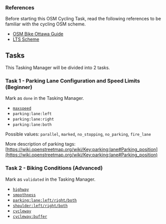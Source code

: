 ### References

Before starting this OSM Cycling Task, read the following references to be familiar with the cycling OSM scheme.

- [OSM Bike Ottawa Guide](https://github.com/osmottawa/OSM-Bike-Ottawa-Tagging-Guide)
- [LTS Scheme](https://docs.google.com/document/d/1GUjh7mXMvU8DuqyOxof6IMYdlEgGU5Y0-oyUhw3TlHE)

## Tasks

This Tasking Manager will be divided into 2 tasks.

### Task 1 - Parking Lane Configuration and Speed Limits (Beginner)

Mark as `done` in the Tasking Manager.

- [`maxspeed`](https://github.com/osmottawa/OSM-Bike-Ottawa-Tagging-Guide#speed-limit)
- `parking:lane:left`
- `parking:lane:right`
- `parking:lane:both`

Possible values: `parallel`, `marked`, `no_stopping`, `no_parking`, `fire_lane`

More description of parking tags: [https://wiki.openstreetmap.org/wiki/Key:parking:lane#Parking_position](https://wiki.openstreetmap.org/wiki/Key:parking:lane#Parking_position)

### Task 2 - Biking Conditions (Advanced)

Mark as `validated` in the Tasking Manager.

- [`highway`](https://github.com/osmottawa/OSM-Bike-Ottawa-Tagging-Guide#highway)
- [`smoothness`](https://github.com/osmottawa/OSM-Bike-Ottawa-Tagging-Guide#smoothness)
- [`parking:lane:left/right/both`](https://github.com/osmottawa/OSM-Bike-Ottawa-Tagging-Guide#parking)
- [`shoulder:left/right/both`](https://github.com/osmottawa/OSM-Bike-Ottawa-Tagging-Guide#Shoulder)
- [`cycleway`](https://github.com/osmottawa/OSM-Bike-Ottawa-Tagging-Guide#bi-directional-protected-cycletrack)
- [`cycleway:buffer`](https://github.com/osmottawa/OSM-Bike-Ottawa-Tagging-Guide#buffered-bike-lane)
